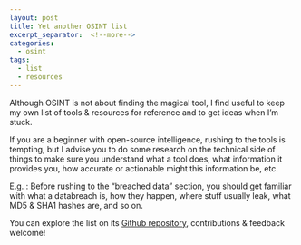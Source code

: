 ```yaml
---
layout: post
title: Yet another OSINT list
excerpt_separator:  <!--more-->
categories:
  - osint
tags:
  - list
  - resources
---
```


Although OSINT is not about finding the magical tool, I find useful to keep my own list of tools & resources for reference and to get ideas when I’m stuck.

If you are a beginner with open-source intelligence, rushing to the tools is tempting, but I advise you to do some research on the technical side of things to make sure you understand what a tool does, what information it provides you, how accurate or actionable might this information be, etc.

E.g. : Before rushing to the “breached data” section, you should get familiar with what a databreach is, how they happen, where stuff usually leak, what MD5 & SHA1 hashes are, and so on.

You can explore the list on its [Github repository](https://github.com/r3mlab/datajournalism-resources/blob/master/README.md), contributions & feedback welcome!
